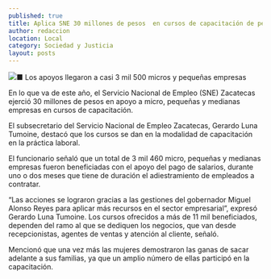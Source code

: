 ```yaml
---
published: true
title: Aplica SNE 30 millones de pesos  en cursos de capacitación de personal
author: redaccion
location: Local
category: Sociedad y Justicia
layout: posts
---
```


![](http://i.imgur.com/Wn8IfN8m.jpg)■ Los apoyos llegaron a casi 3 mil 500 micros y pequeñas empresas

En lo que va de este año, el Servicio Nacional de Empleo (SNE) Zacatecas ejerció 30 millones de pesos en apoyo a micro, pequeñas y medianas empresas en cursos de capacitación.

El subsecretario del Servicio Nacional de Empleo Zacatecas, Gerardo Luna Tumoine, destacó que los cursos se dan en la modalidad de capacitación en la práctica laboral.

El funcionario señaló que un total de 3 mil 460 micro, pequeñas y medianas empresas fueron beneficiadas con el apoyo del pago de salarios, durante uno o dos meses que tiene de duración el adiestramiento de empleados a contratar.

“Las acciones se lograron gracias a las gestiones del gobernador Miguel Alonso Reyes para aplicar más recursos en el sector empresarial”, expresó Gerardo Luna Tumoine.
Los cursos ofrecidos a más de 11 mil beneficiados, dependen del ramo al que se dediquen los negocios, que van desde recepcionistas, agentes de ventas y atención al cliente, señaló.

Mencionó que una vez más las mujeres demostraron las ganas de sacar adelante a sus familias, ya que un amplio número de ellas participó en la capacitación.
